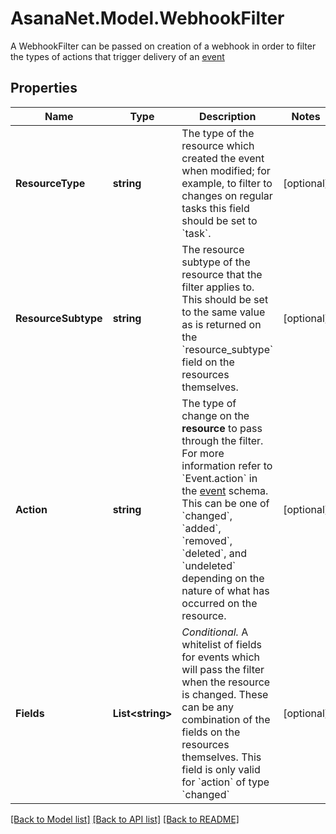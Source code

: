 # AsanaNet.Model.WebhookFilter
A WebhookFilter can be passed on creation of a webhook in order to filter the types of actions that trigger delivery of an [event](/reference/events)

## Properties

Name | Type | Description | Notes
------------ | ------------- | ------------- | -------------
**ResourceType** | **string** | The type of the resource which created the event when modified; for example, to filter to changes on regular tasks this field should be set to &#x60;task&#x60;. | [optional] 
**ResourceSubtype** | **string** | The resource subtype of the resource that the filter applies to. This should be set to the same value as is returned on the &#x60;resource_subtype&#x60; field on the resources themselves. | [optional] 
**Action** | **string** | The type of change on the **resource** to pass through the filter. For more information refer to &#x60;Event.action&#x60; in the [event](/reference/events) schema. This can be one of &#x60;changed&#x60;, &#x60;added&#x60;, &#x60;removed&#x60;, &#x60;deleted&#x60;, and &#x60;undeleted&#x60; depending on the nature of what has occurred on the resource. | [optional] 
**Fields** | **List&lt;string&gt;** | *Conditional.* A whitelist of fields for events which will pass the filter when the resource is changed. These can be any combination of the fields on the resources themselves. This field is only valid for &#x60;action&#x60; of type &#x60;changed&#x60; | [optional] 

[[Back to Model list]](../README.md#documentation-for-models) [[Back to API list]](../README.md#documentation-for-api-endpoints) [[Back to README]](../README.md)

